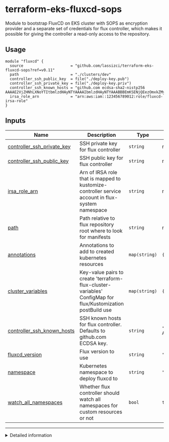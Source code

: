 # terraform-eks-fluxcd-sops
Module to bootstrap FluxCD on EKS cluster with SOPS as encryption provider and a separate
set of credentials for flux controller, which makes it possible for giving the controller
a read-only access to the repository.

## Usage

```hcl
module "fluxcd" {
  source                     = "github.com/lassizci/terraform-eks-fluxcd-sops?ref=v0.11"
  path                       = "./clusters/dev"
  controller_ssh_public_key  = file("./deploy-key.pub")
  controller_ssh_private_key = file("./deploy-key.priv")
  controller_ssh_known_hosts = "github.com ecdsa-sha2-nistp256 AAAAE2VjZHNhLXNoYTItbmlzdHAyNTYAAAAIbmlzdHAyNTYAAABBBEmKSENjQEezOmxkZMy7opKgwFB9nkt5YRrYMjNuG5N87uRgg6CLrbo5wAdT/y6v0mKV0U2w0WZ2YB/++Tpockg="
  irsa_role_arn              = "arn:aws:iam::123456789012:role/fluxcd-irsa-role"
}
```

<!-- BEGIN_TF_DOCS -->

## Inputs

| Name | Description | Type | Default | Required |
|------|-------------|------|---------|:--------:|
| <a name="input_controller_ssh_private_key"></a> [controller\_ssh\_private\_key](#input\_controller\_ssh\_private\_key) | SSH private key for flux controller | `string` | n/a | yes |
| <a name="input_controller_ssh_public_key"></a> [controller\_ssh\_public\_key](#input\_controller\_ssh\_public\_key) | SSH public key for flux controller | `string` | n/a | yes |
| <a name="input_irsa_role_arn"></a> [irsa\_role\_arn](#input\_irsa\_role\_arn) | Arn of IRSA role that is mapped to kustomize-controller service account in flux-system namespace | `string` | n/a | yes |
| <a name="input_path"></a> [path](#input\_path) | Path relative to flux repository root where to look for manifests | `string` | n/a | yes |
| <a name="input_annotations"></a> [annotations](#input\_annotations) | Annotations to add to created kubernetes resources | `map(string)` | `{}` | no |
| <a name="input_cluster_variables"></a> [cluster\_variables](#input\_cluster\_variables) | Key-value pairs to create 'terraform-flux-cluster-variables' ConfigMap for flux/Kustomization postBuild use | `map(string)` | `{}` | no |
| <a name="input_controller_ssh_known_hosts"></a> [controller\_ssh\_known\_hosts](#input\_controller\_ssh\_known\_hosts) | SSH known hosts for flux controller. Defaults to github.com ECDSA key. | `string` | `"github.com ecdsa-sha2-nistp256 AAAAE2VjZHNhLXNoYTItbmlzdHAyNTYAAAAIbmlzdHAyNTYAAABBBEmKSENjQEezOmxkZMy7opKgwFB9nkt5YRrYMjNuG5N87uRgg6CLrbo5wAdT/y6v0mKV0U2w0WZ2YB/++Tpockg="` | no |
| <a name="input_fluxcd_version"></a> [fluxcd\_version](#input\_fluxcd\_version) | Flux version to use | `string` | `"v2.1.1"` | no |
| <a name="input_namespace"></a> [namespace](#input\_namespace) | Kubernetes namespace to deploy fluxcd to | `string` | `"flux-system"` | no |
| <a name="input_watch_all_namespaces"></a> [watch\_all\_namespaces](#input\_watch\_all\_namespaces) | Whether flux controller should watch all namespaces for custom resources or not | `bool` | `true` | no |

* * *
<details>
<summary>Detailed information</summary>
## Resources

| Name | Type |
|------|------|
| [flux_bootstrap_git.this](https://registry.terraform.io/providers/fluxcd/flux/latest/docs/resources/bootstrap_git) | resource |
| [kubernetes_config_map.flux_cluster_variables](https://registry.terraform.io/providers/hashicorp/kubernetes/latest/docs/resources/config_map) | resource |
| [kubernetes_namespace.flux_system_ns](https://registry.terraform.io/providers/hashicorp/kubernetes/latest/docs/resources/namespace) | resource |
| [kubernetes_secret.flux_system_secret](https://registry.terraform.io/providers/hashicorp/kubernetes/latest/docs/resources/secret) | resource |

</details>
<!-- END_TF_DOCS -->
